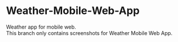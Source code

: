 # Weather-Mobile-Web-App
Weather app for mobile web. 
<br>
This branch only contains screenshots for Weather Mobile Web App.
